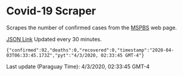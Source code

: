 # Covid-19 Scraper

Scrapes the number of confirmed cases from the [MSPBS](https://www.mspbs.gov.py/covid-19.php) web page.

[JSON Link](https://jmayalag.github.io/covid19-scrape/cases.json)
Updated every 30 minutes.
```
{"confirmed":92,"deaths":0,"recovered":0,"timestamp":"2020-04-03T06:33:45.173Z","pyt":"4/3/2020, 02:33:45 GMT-4"}
```
Last update (Paraguay Time): 4/3/2020, 02:33:45 GMT-4